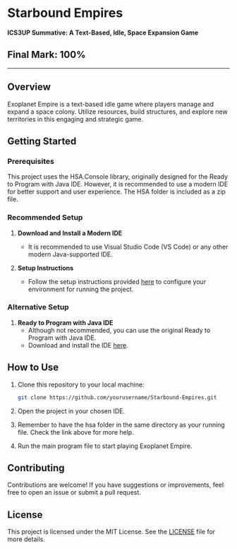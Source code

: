 # Starbound Empires

**ICS3UP Summative: A Text-Based, Idle, Space Expansion Game**

## Final Mark: 100%

----

## Overview

Exoplanet Empire is a text-based idle game where players manage and expand a space colony. Utilize resources, build structures, and explore new territories in this engaging and strategic game.

## Getting Started

### Prerequisites

This project uses the HSA.Console library, originally designed for the Ready to Program with Java IDE. However, it is recommended to use a modern IDE for better support and user experience. The HSA folder is included as a zip file.

### Recommended Setup

1. **Download and Install a Modern IDE**
   - It is recommended to use Visual Studio Code (VS Code) or any other modern Java-supported IDE.
   
2. **Setup Instructions**
   - Follow the setup instructions provided [here](https://readytoprogram.netlify.app/guides/) to configure your environment for running the project.

### Alternative Setup

1. **Ready to Program with Java IDE**
   - Although not recommended, you can use the original Ready to Program with Java IDE.
   - Download and install the IDE [here](https://ready-to-program-with-java.software.informer.com/1.7/).

## How to Use

1. Clone this repository to your local machine:
   ```bash
   git clone https://github.com/yourusername/Starbound-Empires.git
   ```

2. Open the project in your chosen IDE.

3. Remember to have the hsa folder in the same directory as your running file. Check the link above for more help.

4. Run the main program file to start playing Exoplanet Empire.

## Contributing

Contributions are welcome! If you have suggestions or improvements, feel free to open an issue or submit a pull request.

## License

This project is licensed under the MIT License. See the [LICENSE](LICENSE) file for more details.
